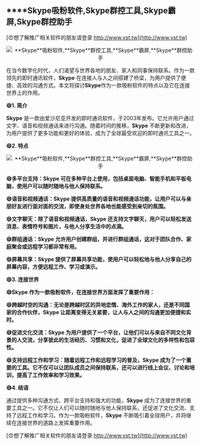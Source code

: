 ## ****Skype**吸粉软件,**Skype**群控工具,**Skype**霸屏,**Skype**群控助手**

[😍想了解推广相关软件的朋友请登录 http://www.vst.tw](http://www.vst.tw)

 <center><img src="https://vst.tw/MP4/tuiguang/png/0.png" alt="**Skype**吸粉软件,**Skype**群控工具,**Skype**霸屏,**Skype**群控助手"></center>

在当今数字化时代，人们渴望与世界各地的朋友、家人和同事保持联系。作为一款领先的即时通讯软件，**Skype** 在连接人与人之间搭建了桥梁，为用户提供了便捷、高效的沟通方式。本文将探讨**Skype**作为一款吸粉软件的特点以及它在连接世界上的作用。

**😄1. 简介**

**Skype** 是一款由爱沙尼亚开发的即时通讯软件，于2003年发布。它允许用户通过文字、语音和视频通话来进行沟通。随着时间的推移，**Skype** 不断更新和改进，为用户提供了更多功能和更好的体验，成为了全球最受欢迎的即时通讯工具之一。

**😄2. 特点**

 <center><img src="https://vst.tw/MP4/tuiguang/png/0.png" alt="**Skype**吸粉软件,**Skype**群控工具,**Skype**霸屏,**Skype**群控助手"></center>

**😄多平台支持：**Skype** 可在多种平台上使用，包括桌面电脑、智能手机和平板电脑，使用户可以随时随地与他人保持联系。**

**😄语音和视频通话：**Skype** 提供高质量的语音和视频通话功能，让用户可以与亲朋好友进行面对面的交流，即使身处世界各地也能感受到亲切的氛围。**

**😄文字聊天：除了语音和视频通话，**Skype** 还支持文字聊天，用户可以轻松发送消息、表情符号和图片，与他人分享生活中的点滴。**

**😄群组通话：**Skype** 允许用户创建群组，并进行群组通话，这对于团队合作、家庭聚会或远程学习都非常有用。**

**😄屏幕共享：**Skype** 提供了屏幕共享功能，使用户可以轻松地与他人分享自己的屏幕内容，方便远程工作、学习或演示。**

**😄3. 连接世界**

**😄**Skype** 作为一款吸粉软件，在连接世界方面发挥了重要作用：**

**😄跨越时空的沟通：无论是跨越时区的异地恋情、海外工作的家人，还是不同国家的合作伙伴，**Skype** 让距离变得无关紧要，让人与人之间的沟通更加便捷和实时。**

**😄促进文化交流：**Skype** 为用户提供了一个平台，让他们可以与来自不同文化背景的人交流，分享彼此的生活经历、习惯和文化，促进了全球文化的多样性和包容性。**

**😄支持远程工作和学习：随着远程工作和远程学习的普及，**Skype** 成为了一个重要的工具。它不仅可以让团队成员之间保持联系，还可以进行线上会议、讨论和培训，提高了工作效率和学习效果。**

**😄4. 结语**

通过提供多种沟通方式、跨平台支持和强大的功能，**Skype** 成为了连接世界的重要工具之一。它不仅让人们可以随时随地与他人保持联系，还促进了文化交流、支持了远程工作和学习。作为一款吸粉软件，**Skype** 不断吸引着全球用户，并将继续在连接世界的道路上发挥重要作用。

[😍想了解推广相关软件的朋友请登录 http://www.vst.tw](http://www.vst.tw)



